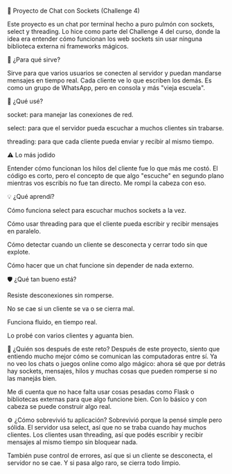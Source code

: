 🧠 Proyecto de Chat con Sockets (Challenge 4)

Este proyecto es un chat por terminal hecho a puro pulmón con sockets, select y threading. Lo hice como parte del Challenge 4 del curso, donde la idea era entender cómo funcionan los web sockets sin usar ninguna biblioteca externa ni frameworks mágicos.

🚀 ¿Para qué sirve?

Sirve para que varios usuarios se conecten al servidor y puedan mandarse mensajes en tiempo real. Cada cliente ve lo que escriben los demás. Es como un grupo de WhatsApp, pero en consola y más "vieja escuela".

🧱 ¿Qué usé?

socket: para manejar las conexiones de red.

select: para que el servidor pueda escuchar a muchos clientes sin trabarse.

threading: para que cada cliente pueda enviar y recibir al mismo tiempo.

⚠️ Lo más jodido

Entender cómo funcionan los hilos del cliente fue lo que más me costó. El código es corto, pero el concepto de que algo "escuche" en segundo plano mientras vos escribís no fue tan directo. Me rompí la cabeza con eso.

💡 ¿Qué aprendí?

Cómo funciona select para escuchar muchos sockets a la vez.

Cómo usar threading para que el cliente pueda escribir y recibir mensajes en paralelo.

Cómo detectar cuando un cliente se desconecta y cerrar todo sin que explote.

Cómo hacer que un chat funcione sin depender de nada externo.

🛡️ ¿Qué tan bueno está?

Resiste desconexiones sin romperse.

No se cae si un cliente se va o se cierra mal.

Funciona fluido, en tiempo real.

Lo probé con varios clientes y aguanta bien.

💬 ¿Quién sos después de este reto?
Después de este proyecto, siento que entiendo mucho mejor cómo se comunican las computadoras entre sí. Ya no veo los chats o juegos online como algo mágico: ahora sé que por detrás hay sockets, mensajes, hilos y muchas cosas que pueden romperse si no las manejás bien.

Me di cuenta que no hace falta usar cosas pesadas como Flask o bibliotecas externas para que algo funcione bien. Con lo básico y con cabeza se puede construir algo real.

⚙️ ¿Cómo sobrevivió tu aplicación?
Sobrevivió porque la pensé simple pero sólida. El servidor usa select, así que no se traba cuando hay muchos clientes. Los clientes usan threading, así que podés escribir y recibir mensajes al mismo tiempo sin bloquear nada.

También puse control de errores, así que si un cliente se desconecta, el servidor no se cae. Y si pasa algo raro, se cierra todo limpio.
